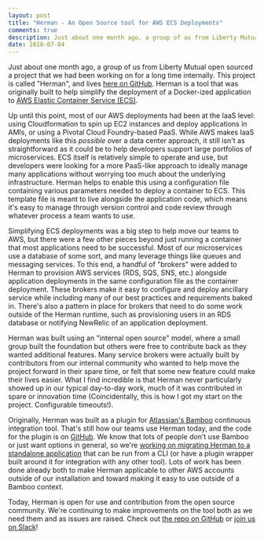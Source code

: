 ```yaml
---
layout: post
title: "Herman - An Open Source tool for AWS ECS Deployments"
comments: true
description: Just about one month ago, a group of us from Liberty Mutual open sourced a project that we had been working on for a long time internally called Herman. Herman is a tool which simplifies the deployment of containerized applications to AWS ECS and the provisioning of other AWS services.
date: 2018-07-04
---
```


Just about one month ago, a group of us from Liberty Mutual open sourced a project that we had been working on for a long time internally. This project is called "Herman", and lives [here on GitHub](https://github.com/libertymutual/herman). Herman is a tool that was originally built to help simplify the deployment of a Docker-ized application to [AWS Elastic Container Service (ECS)](https://aws.amazon.com/ecs/).

Up until this point, most of our AWS deployments had been at the IaaS level: using Cloudformation to spin up EC2 instances and deploy applications in AMIs, or using a Pivotal Cloud Foundry-based PaaS. While AWS makes IaaS deployments like this _possible_ over a data center approach, it still isn't as straightforward as it could be to help developers support large portfolios of microservices. ECS itself is relatively simple to operate and use, but developers were looking for a more PaaS-like approach to ideally manage many applications without worrying too much about the underlying infrastructure. Herman helps to enable this using a configuration file containing various parameters needed to deploy a container to ECS. This template file is meant to live alongside the application code, which means it's easy to manage through version control and code review through whatever process a team wants to use.

 Simplifying ECS deployments was a big step to help move our teams to AWS, but there were a few other pieces beyond just running a container that most applications need to be successful. Most of our microservices use a database of some sort, and many leverage things like queues and messaging services. To this end, a handful of "brokers" were added to Herman to provision AWS services (RDS, SQS, SNS, etc.) alongside application deployments in the same configuration file as the container deployment. These brokers make it easy to configure and deploy ancillary service while including many of our best practices and requirements baked in. There's also a pattern in place for brokers that need to do some work outside of the Herman runtime, such as provisioning users in an RDS database or notifying NewRelic of an application deployment.

 Herman was built using an "internal open source" model, where a small group built the foundation but others were free to contribute back as they wanted additional features. Many service brokers were actually built by contributors from our internal community who wanted to help move the project forward in their spare time, or felt that some new feature could make their lives easier. What I find incredible is that Herman never particularly showed up in our typical day-to-day work, much of it was contributed in spare or innovation time (Coincidentally, this is how I got my start on the project. Configurable timeouts!).

 Originally, Herman was built as a plugin for [Atlassian's Bamboo](https://www.atlassian.com/software/bamboo) continuous integration tool. That's still how our teams use Herman today, and the code for the plugin is on [GitHub](https://github.com/libertymutual/herman). We know that lots of people don't use Bamboo or just want options in general, so we're [working on migrating Herman to a standalone application](https://github.com/libertymutual/herman/projects/1) that can be run from a CLI (or have a plugin wrapper built around it for integration with any other tool). Lots of work has been done already both to make Herman applicable to other AWS accounts outside of our installation and toward making it easy to use outside of a Bamboo context.

 Today, Herman is open for use and contribution from the open source community. We're continuing to make improvements on the tool both as we need them and as issues are raised. Check out [the repo on GitHub](https://github.com/libertymutual/herman) or [join us on Slack](https://join.slack.com/t/herman-dev/shared_invite/enQtMzU0ODIyNzkxOTQxLWU1NjExOTdkY2I2ZmYyYzQxNGI4OTI0OTU0ZTBkNWY2OWQyNzNiZDFkZTAyMTAyNjcxZDk4NWRjODdjZGNjYTQ)!